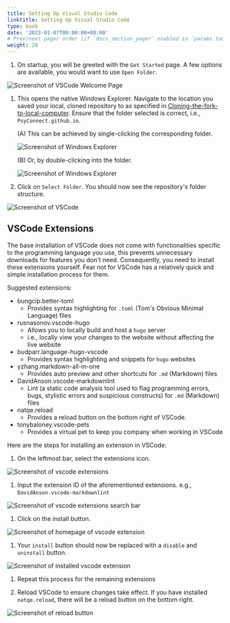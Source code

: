```yaml
---
title: Setting Up Visual Studio Code
linktitle: Setting Up Visual Studio Code
type: book
date: '2023-01-07T00:00:00+08:00'
# Prev/next pager order (if `docs_section_pager` enabled in `params.toml`)
weight: 20
---
```


1. On startup, you will be greeted with the `Get Started` page. A few options are available, you would want to use `Open Folder`.

![Screenshot of VSCode Welcome Page](vscode-welcome.png)

1. This opens the native Windows Explorer. Navigate to the location you saved your local, cloned repository to as specified in [Cloning-the-fork-to-local-computer](Getting-Started.md#cloning-the-fork-to-local-computer). Ensure that the folder selected is correct, i.e., `PsyConnect.github.io`.
   
    (A) This can be achieved by single-clicking the corresponding folder.

    ![Screenshot of Windows Explorer](folder-selection-1.png)

    (B) Or, by double-clicking into the folder.

    ![Screenshot of Windows Explorer](folder-selection-2.png)

2. Click on `Select Folder`. You should now see the repository's folder structure.

![Screenshot of VSCode](folder-selection-3.png)

## VSCode Extensions

The base installation of VSCode does not come with  functionalities specific to the programming language you use, this prevents unnecessary downloads for features you don't need. Consequently, you need to install these extensions yourself. Fear not for VSCode has a relatively quick and simple installation process for them.

Suggested extensions:

- bungcip.better-toml
  - Provides syntax highlighting for `.toml` (Tom's Obvious Minimal Language) files
- rusnasonov.vscode-hugo
  - Allows you to locally build and host a `hugo` server
  - i.e., locally view your changes to the website without affecting the live website
- budparr.language-hugo-vscode
  - Provides syntax highlighting and snippets for `hugo` websites
- yzhang.markdown-all-in-one
  - Provides auto preview and other shortcuts for `.md` (Markdown) files
- DavidAnson.vscode-markdownlint
  - Lint (a static code analysis tool used to flag programming errors, bugs, stylistic errors and suspicious constructs) for `.md` (Markdown) files
- natqe.reload
  - Provides a reload button on the bottom right of VSCode.
- tonybaloney.vscode-pets
  - Provides a virtual pet to keep you company when working in VSCode

Here are the steps for installing an extension in VSCode:

1. On the leftmost bar, select the extensions icon.

![Screenshot of vscode extensions](vscode-ext-1.png)

1. Input the extension ID of the aforementioned extensions. e.g., `DavidAnson.vscode-markdownlint`

![Screenshot of vscode extensions search bar](vscode-ext-2.png)

1. Click on the install button.

![Screenshot of homepage of vscode extension](vscode-ext-3.png)

1. Your `install` button should now be replaced with a `disable` and `uninstall` button.

![Screenshot of installed vscode extension](vscode-ext-4.png)

1. Repeat this process for the remaining extensions

2. Reload VSCode to ensure changes take effect. If you have installed `natqe.reload`, there will be a reload button on the bottom right.

![Screenshot of reload button](vscode-ext-5.png)
